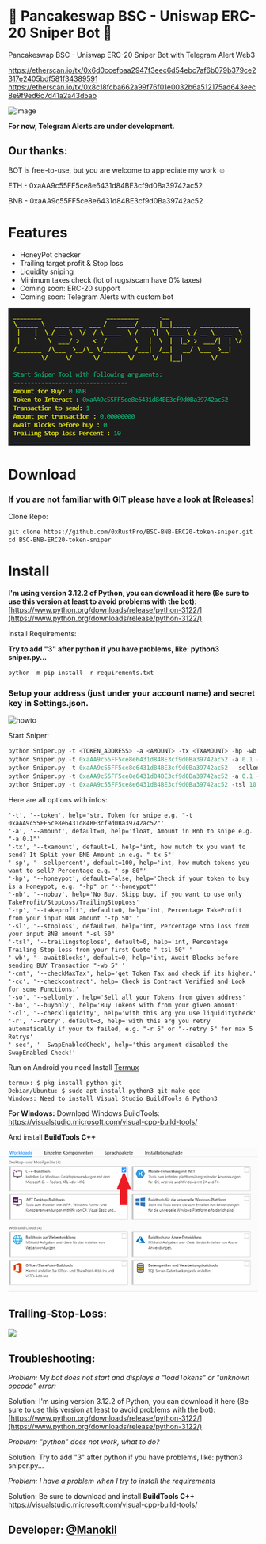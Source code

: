 
# 🚀 Pancakeswap BSC - Uniswap ERC-20 Sniper Bot 🚀

Pancakeswap BSC - Uniswap ERC-20 Sniper Bot with Telegram Alert Web3

https://etherscan.io/tx/0x6d0ccefbaa2947f3eec6d54ebc7af6b079b379ce2317e2405bdf581f34389591
https://etherscan.io/tx/0x8c18fcba662a99f76f01e0032b6a512175ad643eec8e9f9ed6c7d41a2a43d5ab

![image](https://user-images.githubusercontent.com/102369376/161604174-dc2d4ba8-0f73-4f63-98be-1ccb1ba963d4.png)

**For now, Telegram Alerts are under development.**

## Our thanks:

BOT is free-to-use, but you are welcome to appreciate my work ☺️

ETH - 0xaAA9c55FF5ce8e6431d84BE3cf9d0Ba39742ac52

BNB - 0xaAA9c55FF5ce8e6431d84BE3cf9d0Ba39742ac52

# Features

- HoneyPot checker
- Trailing target profit & Stop loss
- Liquidity sniping
- Minimum taxes check (lot of rugs/scam have 0% taxes)
- Coming soon: ERC-20 support
- Coming soon: Telegram Alerts with custom bot

![Sniper](screenshot.png)

# Download

### If you are not familiar with GIT please have a look at [Releases]

Clone Repo:

```shell
git clone https://github.com/0xRustPro/BSC-BNB-ERC20-token-sniper.git
cd BSC-BNB-ERC20-token-sniper
```

# Install

**I'm using version 3.12.2 of Python, you can download it here (Be sure to use this version at least to avoid problems with the bot)**: [https://www.python.org/downloads/release/python-3122/](https://www.python.org/downloads/release/python-3122/)

Install Requirements:

**Try to add "3" after python if you have problems, like: python3 sniper.py...**

```python
python -m pip install -r requirements.txt
```

### Setup your address (just under your account name) and secret key in Settings.json.

![howto](how-to-export.gif)

Start Sniper:

```python example
python Sniper.py -t <TOKEN_ADDRESS> -a <AMOUNT> -tx <TXAMOUNT> -hp -wb <BLOCKS WAIT BEFORE BUY> -tp <TAKE PROFIT IN PERCENT> -sl <STOP LOSE IN PERCENT>
python Sniper.py -t 0xaAA9c55FF5ce8e6431d84BE3cf9d0Ba39742ac52 -a 0.1 -tx 2 -hp  -wb 10 -tp 50
python Sniper.py -t 0xaAA9c55FF5ce8e6431d84BE3cf9d0Ba39742ac52 --sellonly
python Sniper.py -t 0xaAA9c55FF5ce8e6431d84BE3cf9d0Ba39742ac52 -a 0.1 --buyonly
python Sniper.py -t 0xaAA9c55FF5ce8e6431d84BE3cf9d0Ba39742ac52 -tsl 10 -nb
```

Here are all options with infos:

```python3
'-t', '--token', help='str, Token for snipe e.g. "-t 0xaAA9c55FF5ce8e6431d84BE3cf9d0Ba39742ac52"'
'-a', '--amount', default=0, help='float, Amount in Bnb to snipe e.g. "-a 0.1"'
'-tx', '--txamount', default=1, help='int, how mutch tx you want to send? It Split your BNB Amount in e.g. "-tx 5"'
'-sp', '--sellpercent', default=100, help='int, how mutch tokens you want to sell? Percentage e.g. "-sp 80"'
'-hp', '--honeypot', default=False, help='Check if your token to buy is a Honeypot, e.g. "-hp" or "--honeypot"'
'-nb', '--nobuy', help='No Buy, Skipp buy, if you want to use only TakeProfit/StopLoss/TrailingStopLoss'
'-tp', '--takeprofit', default=0, help='int, Percentage TakeProfit from your input BNB amount "-tp 50" '
'-sl', '--stoploss', default=0, help='int, Percentage Stop loss from your input BNB amount "-sl 50" '
'-tsl', '--trailingstoploss', default=0, help='int, Percentage Trailing-Stop-loss from your first Quote "-tsl 50" '
'-wb', '--awaitBlocks', default=0, help='int, Await Blocks before sending BUY Transaction "-wb 5" '
'-cmt', '--checkMaxTax', help='get Token Tax and check if its higher.'
'-cc', '--checkcontract', help='Check is Contract Verified and Look for some Functions.'
'-so', '--sellonly', help='Sell all your Tokens from given address'
'-bo', '--buyonly', help='Buy Tokens with from your given amount'
'-cl', '--checkliquidity', help='with this arg you use liquidityCheck'
'-r', '--retry', default=3, help='with this arg you retry automatically if your tx failed, e.g. "-r 5" or "--retry 5" for max 5 Retrys'
'-sec', '--SwapEnabledCheck', help='this argument disabled the SwapEnabled Check!'
```

Run on Android you need Install [Termux](https://termux.com/)

```shell
termux: $ pkg install python git
Debian/Ubuntu: $ sudo apt install python3 git make gcc
Windows: Need to install Visual Studio BuildTools & Python3
```

**For Windows:**
Download Windows BuildTools: https://visualstudio.microsoft.com/visual-cpp-build-tools/

And install **BuildTools C++**

![buildtools](buildtools.png)

## Trailing-Stop-Loss:

<img src="https://i.ytimg.com/vi/dZFb0-fwqOk/maxresdefault.jpg" height="400">

## Troubleshooting:

<em>Problem: My bot does not start and displays a "loadTokens" or "unknown opcode" error:</em>

Solution: I'm using version 3.12.2 of Python, you can download it here (Be sure to use this version at least to avoid problems with the bot): [https://www.python.org/downloads/release/python-3122/](https://www.python.org/downloads/release/python-3122/)

<em>Problem: "python" does not work, what to do?</em>

Solution: Try to add "3" after python if you have problems, like: python3 sniper.py...

<em>Problem: I have a problem when I try to install the requirements</em>

Solution: Be sure to download and install **BuildTools C++** https://visualstudio.microsoft.com/visual-cpp-build-tools/

##  Developer: [@Manokil](https://t.me/Rust0x_726)